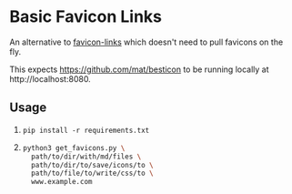 # Basic Favicon Links

An alternative to [favicon-links](https://github.com/cashweaver/favicon-links) which doesn't need to pull favicons on the fly.

This expects https://github.com/mat/besticon to be running locally at http://localhost:8080.

## Usage

1. `pip install -r requirements.txt`
1. 
    ```sh
    python3 get_favicons.py \
      path/to/dir/with/md/files \
      path/to/dir/to/save/icons/to \
      path/to/file/to/write/css/to \
      www.example.com
    ```
